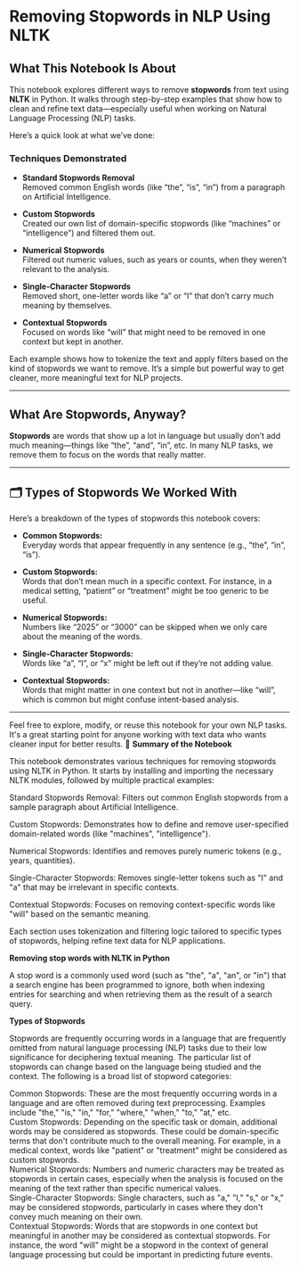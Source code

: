 #  Removing Stopwords in NLP Using NLTK

##  What This Notebook Is About

This notebook explores different ways to remove **stopwords** from text using **NLTK** in Python. It walks through step-by-step examples that show how to clean and refine text data—especially useful when working on Natural Language Processing (NLP) tasks.

Here’s a quick look at what we’ve done:

###  Techniques Demonstrated

- **Standard Stopwords Removal**  
  Removed common English words (like “the”, “is”, “in”) from a paragraph on Artificial Intelligence.

- **Custom Stopwords**  
  Created our own list of domain-specific stopwords (like “machines” or “intelligence”) and filtered them out.

- **Numerical Stopwords**  
  Filtered out numeric values, such as years or counts, when they weren’t relevant to the analysis.

- **Single-Character Stopwords**  
  Removed short, one-letter words like “a” or “I” that don’t carry much meaning by themselves.

- **Contextual Stopwords**  
  Focused on words like “will” that might need to be removed in one context but kept in another.

Each example shows how to tokenize the text and apply filters based on the kind of stopwords we want to remove. It’s a simple but powerful way to get cleaner, more meaningful text for NLP projects.

---

##  What Are Stopwords, Anyway?

**Stopwords** are words that show up a lot in language but usually don’t add much meaning—things like “the”, “and”, “in”, etc. In many NLP tasks, we remove them to focus on the words that really matter.

---

## 🗂 Types of Stopwords We Worked With

Here’s a breakdown of the types of stopwords this notebook covers:

- **Common Stopwords:**  
  Everyday words that appear frequently in any sentence (e.g., “the”, “in”, “is”).

- **Custom Stopwords:**  
  Words that don’t mean much in a specific context. For instance, in a medical setting, “patient” or “treatment” might be too generic to be useful.

- **Numerical Stopwords:**  
  Numbers like “2025” or “3000” can be skipped when we only care about the meaning of the words.

- **Single-Character Stopwords:**  
  Words like “a”, “I”, or “x” might be left out if they’re not adding value.

- **Contextual Stopwords:**  
  Words that might matter in one context but not in another—like “will”, which is common but might confuse intent-based analysis.

---

Feel free to explore, modify, or reuse this notebook for your own NLP tasks. It's a great starting point for anyone working with text data who wants cleaner input for better results. 🚀
**Summary of the Notebook**

This notebook demonstrates various techniques for removing stopwords using NLTK in Python. It starts by installing and importing the necessary NLTK modules, followed by multiple practical examples:

Standard Stopwords Removal: Filters out common English stopwords from a sample paragraph about Artificial Intelligence.

Custom Stopwords: Demonstrates how to define and remove user-specified domain-related words (like "machines", "intelligence").

Numerical Stopwords: Identifies and removes purely numeric tokens (e.g., years, quantities).

Single-Character Stopwords: Removes single-letter tokens such as "I" and "a" that may be irrelevant in specific contexts.

Contextual Stopwords: Focuses on removing context-specific words like "will" based on the semantic meaning.

Each section uses tokenization and filtering logic tailored to specific types of stopwords, helping refine text data for NLP applications.




**Removing stop words with NLTK in Python**

A stop word is a commonly used word (such as "the", "a", "an", or "in") that a search engine has been programmed to ignore, both when indexing entries for searching and when retrieving them as the result of a search query.

**Types of Stopwords**

Stopwords are frequently occurring words in a language that are frequently omitted from natural language processing (NLP) tasks due to their low significance for deciphering textual meaning. The particular list of stopwords can change based on the language being studied and the context. The following is a broad list of stopword categories:

Common Stopwords: These are the most frequently occurring words in a language and are often removed during text preprocessing. Examples include "the," "is," "in," "for," "where," "when," "to," "at," etc.\
Custom Stopwords: Depending on the specific task or domain, additional words may be considered as stopwords. These could be domain-specific terms that don't contribute much to the overall meaning. For example, in a medical context, words like "patient" or "treatment" might be considered as custom stopwords.\
Numerical Stopwords: Numbers and numeric characters may be treated as stopwords in certain cases, especially when the analysis is focused on the meaning of the text rather than specific numerical values.\
Single-Character Stopwords: Single characters, such as "a," "I," "s," or "x," may be considered stopwords, particularly in cases where they don't convey much meaning on their own.\
Contextual Stopwords: Words that are stopwords in one context but meaningful in another may be considered as contextual stopwords. For instance, the word "will" might be a stopword in the context of general language processing but could be important in predicting future events.

